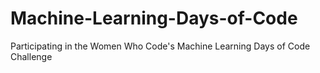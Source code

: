 # Machine-Learning-Days-of-Code
Participating in the Women Who Code's Machine Learning Days of Code Challenge

